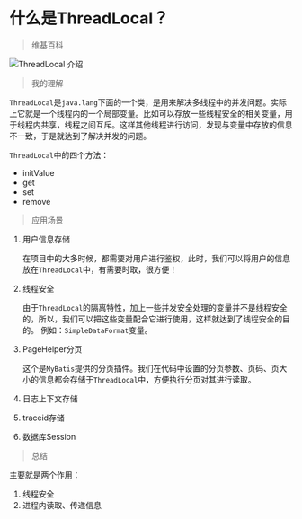 # 什么是ThreadLocal？

> 维基百科

![ThreadLocal 介绍](https://cs-wlei224.obs.cn-south-1.myhuaweicloud.com/blog-imgs/202312300934607.png)

> 我的理解

`ThreadLocal`是`java.lang`下面的一个类，是用来解决多线程中的并发问题。实际上它就是一个线程内的一个局部变量。比如可以存放一些线程安全的相关变量，用于线程内共享，线程之间互斥。这样其他线程进行访问，发现与变量中存放的信息不一致，于是就达到了解决并发的问题。

`ThreadLocal`中的四个方法：
- initValue
- get
- set
- remove

> 应用场景

1. 用户信息存储

    在项目中的大多时候，都需要对用户进行鉴权，此时，我们可以将用户的信息放在`ThreadLocal`中，有需要时取，很方便！
2. 线程安全

    由于`ThreadLocal`的隔离特性，加上一些并发安全处理的变量并不是线程安全的，所以，我们可以把这些变量配合它进行使用，这样就达到了线程安全的目的。
    例如：`SimpleDataFormat`变量。

3. PageHelper分页

    这个是`MyBatis`提供的分页插件。我们在代码中设置的分页参数、页码、页大小的信息都会存储于`ThreadLocal`中，方便执行分页对其进行读取。

4. 日志上下文存储

5. traceid存储

6. 数据库Session


> 总结

主要就是两个作用：

1. 线程安全
2. 进程内读取、传递信息 